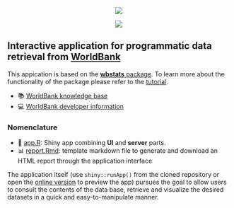 <p align="center"><a href="http://193.146.75.235/sample-apps/final_apps/portada"><img src="https://github.com/ordanovich/images/blob/master/webportal_overview.gif?raw=true"></a></p>
<p align="center"><a href="http://longpop-itn.eu/"><img src="https://github.com/ordanovich/images/blob/master/logo3inline_small.png?raw=true"></a></p>

## Interactive application for programmatic data retrieval from [WorldBank](https://www.worldbank.org/)

This appication is based on the [**wbstats** package](https://github.com/GIST-ORNL/wbstats). To learn more about the functionality of the package please refer to the [tutorial](https://cran.r-project.org/web/packages/wbstats/vignettes/Using_the_wbstats_package.html#fn2).

- :books: [WorldBank knowledge base](https://datahelpdesk.worldbank.org/knowledgebase)
- :computer: [WorldBank developer information](https://datahelpdesk.worldbank.org/knowledgebase/topics/125589)

### Nomenclature

- :rocket: [app.R](https://github.com/ordanovich/downloadWORLDBANK/blob/master/app.R): Shiny app combining **UI** and **server** parts.
- :bar_chart: [report.Rmd](https://github.com/ordanovich/downloadWORLDBANK/blob/master/report.Rmd): template markdown file to generate and download an HTML report through the application interface

The application itself (use `shiny::runApp()` from the cloned repository or open the <a href="http://193.146.75.235/sample-apps/final_apps/worldbank_download/"  rel="noopener noreferrer" target="_blank">online version</a> to preview the app) pursues the goal to allow users to consult the contents of the data base, retrieve and visualize the desired datasets in a quick and easy-to-manipulate manner. 

